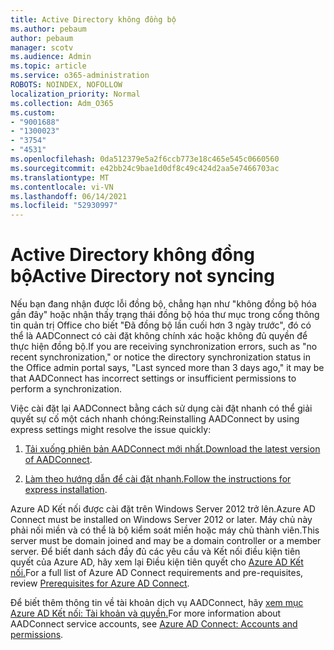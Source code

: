 ```yaml
---
title: Active Directory không đồng bộ
ms.author: pebaum
author: pebaum
manager: scotv
ms.audience: Admin
ms.topic: article
ms.service: o365-administration
ROBOTS: NOINDEX, NOFOLLOW
localization_priority: Normal
ms.collection: Adm_O365
ms.custom:
- "9001688"
- "1300023"
- "3754"
- "4531"
ms.openlocfilehash: 0da512379e5a2f6ccb773e18c465e545c0660560
ms.sourcegitcommit: e42bb24c9bae1d0df8c49c424d2aa5e7466703ac
ms.translationtype: MT
ms.contentlocale: vi-VN
ms.lasthandoff: 06/14/2021
ms.locfileid: "52930997"
---
```

# <a name="active-directory-not-syncing"></a><span data-ttu-id="cd1f4-102">Active Directory không đồng bộ</span><span class="sxs-lookup"><span data-stu-id="cd1f4-102">Active Directory not syncing</span></span>

<span data-ttu-id="cd1f4-103">Nếu bạn đang nhận được lỗi đồng bộ, chẳng hạn như "không đồng bộ hóa gần đây" hoặc nhận thấy trạng thái đồng bộ hóa thư mục trong cổng thông tin quản trị Office cho biết "Đã đồng bộ lần cuối hơn 3 ngày trước", đó có thể là AADConnect có cài đặt không chính xác hoặc không đủ quyền để thực hiện đồng bộ.</span><span class="sxs-lookup"><span data-stu-id="cd1f4-103">If you are receiving synchronization errors, such as "no recent synchronization," or notice the directory synchronization status in the Office admin portal says, "Last synced more than 3 days ago," it may be that AADConnect has incorrect settings or insufficient permissions to perform a synchronization.</span></span>  

<span data-ttu-id="cd1f4-104">Việc cài đặt lại AADConnect bằng cách sử dụng cài đặt nhanh có thể giải quyết sự cố một cách nhanh chóng:</span><span class="sxs-lookup"><span data-stu-id="cd1f4-104">Reinstalling AADConnect by using express settings might resolve the issue quickly:</span></span>

1. <span data-ttu-id="cd1f4-105">[Tải xuống phiên bản AADConnect mới nhất.](https://go.microsoft.com/fwlink/?LinkId=615771)</span><span class="sxs-lookup"><span data-stu-id="cd1f4-105">[Download the latest version of AADConnect](https://go.microsoft.com/fwlink/?LinkId=615771).</span></span>

2. <span data-ttu-id="cd1f4-106">[Làm theo hướng dẫn để cài đặt nhanh.](/azure/active-directory/hybrid/how-to-connect-install-express)</span><span class="sxs-lookup"><span data-stu-id="cd1f4-106">[Follow the instructions for express installation](/azure/active-directory/hybrid/how-to-connect-install-express).</span></span>

<span data-ttu-id="cd1f4-107">Azure AD Kết nối được cài đặt trên Windows Server 2012 trở lên.</span><span class="sxs-lookup"><span data-stu-id="cd1f4-107">Azure AD Connect must be installed on Windows Server 2012 or later.</span></span> <span data-ttu-id="cd1f4-108">Máy chủ này phải nối miền và có thể là bộ kiểm soát miền hoặc máy chủ thành viên.</span><span class="sxs-lookup"><span data-stu-id="cd1f4-108">This server must be domain joined and may be a domain controller or a member server.</span></span> <span data-ttu-id="cd1f4-109">Để biết danh sách đầy đủ các yêu cầu và Kết nối điều kiện tiên quyết của Azure AD, hãy xem lại Điều kiện tiên quyết cho [Azure AD Kết nối.](/azure/active-directory/hybrid/how-to-connect-install-prerequisites)</span><span class="sxs-lookup"><span data-stu-id="cd1f4-109">For a full list of Azure AD Connect requirements and pre-requisites, review [Prerequisites for Azure AD Connect](/azure/active-directory/hybrid/how-to-connect-install-prerequisites).</span></span>

<span data-ttu-id="cd1f4-110">Để biết thêm thông tin về tài khoản dịch vụ AADConnect, hãy [xem mục Azure AD Kết nối: Tài khoản và quyền.](/azure/active-directory/hybrid/reference-connect-accounts-permissions)</span><span class="sxs-lookup"><span data-stu-id="cd1f4-110">For more information about AADConnect service accounts, see [Azure AD Connect: Accounts and permissions](/azure/active-directory/hybrid/reference-connect-accounts-permissions).</span></span>
